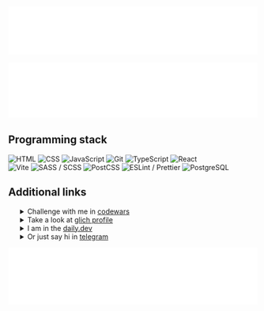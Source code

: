 
[![My name is maxim, I am a frontend developer. Here you can see when I joined github, how many followers I have and how much I contributed today.](/metrics.classic.svg)](https://t.me/tgxzz)

[![Here are my most used languages](/metrics.plugin.languages.svg)]([https://glitch.com/@maxim-klenov](https://t.me/tgxzz))

<h2>Programming stack</h2>
<div align="left"> <img src="https://img.shields.io/badge/HTML-E34F26?style=for-the-badge&logo=html5&logoColor=white" alt="HTML" /> <img src="https://img.shields.io/badge/CSS-1572B6?style=for-the-badge&logo=css3&logoColor=white" alt="CSS" /> <img src="https://img.shields.io/badge/JavaScript-F7DC6F?style=for-the-badge&logo=javascript&logoColor=black" alt="JavaScript" /> <img src="https://img.shields.io/badge/Git-F05032?style=for-the-badge&logo=git&logoColor=white" alt="Git" /> <img src="https://img.shields.io/badge/TypeScript-3178C6?style=for-the-badge&logo=typescript&logoColor=white" alt="TypeScript" /> <img src="https://img.shields.io/badge/React-61DAFB?style=for-the-badge&logo=react&logoColor=black" alt="React" /> </div>

<div align="left"> <img src="https://img.shields.io/badge/Vite-646CFF?style=for-the-badge&logo=vite&logoColor=white" alt="Vite" /> <img src="https://img.shields.io/badge/SASS-CC6699?style=for-the-badge&logo=sass&logoColor=white" alt="SASS / SCSS" /> <img src="https://img.shields.io/badge/PostCSS-DD3A0A?style=for-the-badge&logo=postcss&logoColor=white" alt="PostCSS" /> <img src="https://img.shields.io/badge/ESLint-4B32C3?style=for-the-badge&logo=eslint&logoColor=white" alt="ESLint / Prettier" /> <img src="https://img.shields.io/badge/PostgreSQL-4169E1?style=for-the-badge&logo=postgresql&logoColor=white" alt="PostgreSQL" /> </div>

<h2>Additional links</h2>
<ul color="#34383b">
  <details>
   <summary> Challenge with me in <a href="https://www.codewars.com/users/maxklenov" target="_black">codewars</a></summary>
   <img src="https://www.codewars.com/users/maxklenov/badges/large" width="400" alt="maxim codewars stats">
  </details>
  <details>
   <summary> Take a look at <a href="https://glitch.com/@maxim-klenov" target="_black">glich profile</a></summary>
   <img src="/glitch_prof.png" width="450" alt="maxim glich profile">
  </details>
  </details>
  <details>
   <summary> I am in the <a href="https://dly.to/iAserb6OIiX" target="_black">daily.dev</a></summary>
   <a href="https://app.daily.dev/maxklenov"><img src="https://api.daily.dev/devcards/v2/g1wmm1fUgTK30Zh099RDA.png?type=wide&r=d4g" width="452" alt="Maxim's Dev Card"/></a>
  </details>
  <details>
   <summary> Or just say hi in <a href="https://t.me/tgxzz" target="_black">telegram</a></summary>
   Yo, what was I supposed to put in here? 
  </details>
</ul>
 
![Metrics.habits.charts](metrics.plugin.habits.facts.svg)
